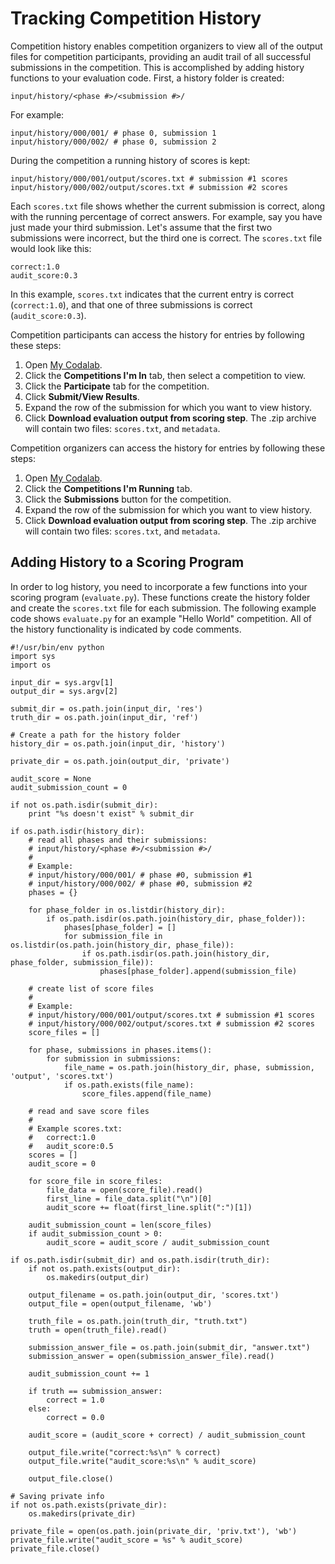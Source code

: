 # Tracking Competition History
Competition history enables competition organizers to view all of the output files for competition participants, providing an audit trail of all successful submissions in the competition. This is accomplished by adding history functions to your evaluation code. First, a history folder is created:

```
input/history/<phase #>/<submission #>/
```
For example:

```
input/history/000/001/ # phase 0, submission 1
input/history/000/002/ # phase 0, submission 2
```

During the competition a running history of scores is kept:

```
input/history/000/001/output/scores.txt # submission #1 scores
input/history/000/002/output/scores.txt # submission #2 scores
```

Each `scores.txt` file shows whether the current submission is correct, along with the running percentage of correct answers. For example, say you have just made your third submission. Let's assume that the first two submissions were incorrect, but the third one is correct. The `scores.txt` file would look like this:

```
correct:1.0
audit_score:0.3
```

In this example, `scores.txt` indicates that the current entry is correct (`correct:1.0`), and  that one of three submissions is correct (`audit_score:0.3`).

Competition participants can access the history for entries by following these steps:

1. Open [My Codalab](http://www.codalab.org/my).
1. Click the **Competitions I'm In** tab, then select a competition to view.
1. Click the **Participate** tab for the competition.
1. Click **Submit/View Results**.
1. Expand the row of the submission for which you want to view history.
1. Click **Download evaluation output from scoring step**. The .zip archive will contain two files: `scores.txt`, and `metadata`.

Competition organizers can access the history for entries by following these steps:

1. Open [My Codalab](http://www.codalab.org/my).
1. Click the **Competitions I'm Running** tab.
1. Click the **Submissions** button for the competition.
1. Expand the row of the submission for which you want to view history.
1. Click **Download evaluation output from scoring step**. The .zip archive will contain two files: `scores.txt`, and `metadata`.

## Adding History to a Scoring Program
In order to log history, you need to incorporate a few functions into your scoring program (`evaluate.py`). These functions create the history folder and create the `scores.txt` file for each submission. The following example code shows `evaluate.py` for an example "Hello World" competition. All of the history functionality is indicated by code comments.

```
#!/usr/bin/env python
import sys
import os

input_dir = sys.argv[1]
output_dir = sys.argv[2]

submit_dir = os.path.join(input_dir, 'res')
truth_dir = os.path.join(input_dir, 'ref')

# Create a path for the history folder
history_dir = os.path.join(input_dir, 'history')

private_dir = os.path.join(output_dir, 'private')

audit_score = None
audit_submission_count = 0

if not os.path.isdir(submit_dir):
    print "%s doesn't exist" % submit_dir

if os.path.isdir(history_dir):
    # read all phases and their submissions:
    # input/history/<phase #>/<submission #>/
    #
    # Example:
    # input/history/000/001/ # phase #0, submission #1
    # input/history/000/002/ # phase #0, submission #2
    phases = {}

    for phase_folder in os.listdir(history_dir):
        if os.path.isdir(os.path.join(history_dir, phase_folder)):
            phases[phase_folder] = []
            for submission_file in os.listdir(os.path.join(history_dir, phase_file)):
                if os.path.isdir(os.path.join(history_dir, phase_folder, submission_file)):
                    phases[phase_folder].append(submission_file)

    # create list of score files
    #
    # Example:
    # input/history/000/001/output/scores.txt # submission #1 scores
    # input/history/000/002/output/scores.txt # submission #2 scores
    score_files = []

    for phase, submissions in phases.items():
        for submission in submissions:
            file_name = os.path.join(history_dir, phase, submission, 'output', 'scores.txt')
            if os.path.exists(file_name):
                score_files.append(file_name)

    # read and save score files
    #
    # Example scores.txt:
    #   correct:1.0
    #   audit_score:0.5
    scores = []
    audit_score = 0

    for score_file in score_files:
        file_data = open(score_file).read()
        first_line = file_data.split("\n")[0]
        audit_score += float(first_line.split(":")[1])

    audit_submission_count = len(score_files)
    if audit_submission_count > 0:
        audit_score = audit_score / audit_submission_count

if os.path.isdir(submit_dir) and os.path.isdir(truth_dir):
    if not os.path.exists(output_dir):
        os.makedirs(output_dir)

    output_filename = os.path.join(output_dir, 'scores.txt')
    output_file = open(output_filename, 'wb')

    truth_file = os.path.join(truth_dir, "truth.txt")
    truth = open(truth_file).read()

    submission_answer_file = os.path.join(submit_dir, "answer.txt")
    submission_answer = open(submission_answer_file).read()

    audit_submission_count += 1

    if truth == submission_answer:
        correct = 1.0
    else:
        correct = 0.0

    audit_score = (audit_score + correct) / audit_submission_count

    output_file.write("correct:%s\n" % correct)
    output_file.write("audit_score:%s\n" % audit_score)

    output_file.close()

# Saving private info
if not os.path.exists(private_dir):
    os.makedirs(private_dir)

private_file = open(os.path.join(private_dir, 'priv.txt'), 'wb')
private_file.write("audit_score = %s" % audit_score)
private_file.close()

```
